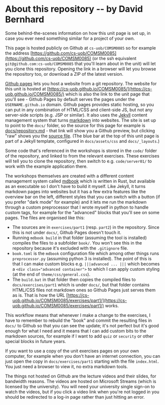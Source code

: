# About this repository -- by David Bernhard

Some behind-the-scenes information on how this unit page is set up, in case you ever need something similar for a project of your own.

This page is hosted publicly on Github at `cs-uob/COMSM0085` so for example the address [https://github.com/cs-uob/COMSM0085](https://github.com/cs-uob/COMSM0085) (or the ssh equivalent `git@github.com:cs-uob/COMSM0085` that you'll learn about in the unit) will let you clone this repository. Opening the link in a browser will let you browse the repository too, or download a ZIP of the latest version.

[Github pages](https://pages.github.com/) lets you host a website from a git repository. The website for this unit is hosted at [https://cs-uob.github.io/COMSM0085/](https://cs-uob.github.io/COMSM0085/) which is also the link to the unit page that you'll see - Github Pages by default serves the pages under the `USERNAME.github.io` domain. Github pages provides static hosting, so you can put in any combination of HTML/CSS and client-side JS, but not any server-side scripts (e.g. JSP or similar). It also uses the [Jekyll](https://jekyllrb.com/) content management system that turns [markdown](https://www.markdownguide.org/basic-syntax/) into websites. The site is set up to point to the `docs/` folder, so the source for this page for example is [docs/repository.md](https://github.com/cs-uob/COMSM0085/blob/master/docs/repository.md) - that link will show you a Github preview, but clicking "raw" shows you the [source file](https://raw.githubusercontent.com/cs-uob/COMSM0085/master/docs/repository.md). (The blue bar at the top of this unit page is part of a Jekyll template, configured in `docs/assets/css` and `docs/_layouts`.)

Some code that's referenced in the workshops is stored in the `code/` folder of the repository, and linked to from the relevant exercises. These exercises will tell you to clone the repository, then switch to e.g. `code/server01/` to work with the example application there.

The workshops themselves are created with a different content management system called [mdbook](https://rust-lang.github.io/mdBook/) which is written in Rust, but available as an executable so I don't have to build it myself. Like Jekyll, it turns markdown pages into websites but it has a few extra features like the overview bar on the left, different styles that you can switch with a button (if you prefer "dark mode" for example) and it lets me run the markdown through a custom preprocessor that I wrote myself in python to handle custom tags, for example for the "advanced" blocks that you'll see on some pages. The files are organised like this:

  - The sources are in `exercises/part1` (resp. `part2`) in the repository. Since this is not under `docs/`, Github Pages doesn't touch it.
  - Running `mdbook build` in that folder (assuming the tool is installed) compiles the files to a subfolder `book/`. You won't see this in the repository because it's excluded with the `.gitignore` file.
  - `book.toml` is the `mdbook` configuration file which among other things runs `preprocessor.py` (assuming python 3 is installed). The point of this is that I can make custom blocks e.g. `|||advanced ... |||` which becomes a `<div class="advanced container">` to which I can apply custom styling (at the end of `theme/css/general.css`).
  - The `build.bat` in that folder then copies the compiled files to `docs/exercises/part1` which is under `docs/`, but that folder contains HTML/CSS files not markdown ones so Github Pages just serves them as is. That is how the URL [https://cs-uob.github.io/COMSM0085/exercises/part1/](https://cs-uob.github.io/COMSM0085/exercises/part1/) works.

This workflow means that whenever I make a change to the exercises, I have to remember to rebuild the "book" and commit the resulting files in `docs/` to Github so that you can see the update; it's not perfect but it's good enough for what I need and it means that I can add custom bits to the markdown sources, for example if I want to add `quiz` or `security` or other special blocks in future years.

If you want to use a copy of the unit exercises pages on your own computer, for example when you don't have an internet connection, you can just open the copy in `docs/exercises/part1` starting with the file `index.html`. You just need a browser to view it, no extra markdown tools.

The things not hosted on Github are the lecture videos and their slides, for bandwidth reasons. The videos are hosted on Microsoft Streams (which is licensed by the university). You will need your university single sign-on to watch the videos, but if you click a video link when you're not logged in you should be redirected to a log-in page rather than just hitting an error. 
